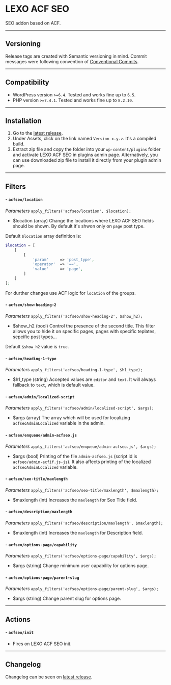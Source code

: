 # LEXO ACF SEO
SEO addon based on ACF.

---
## Versioning
Release tags are created with Semantic versioning in mind. Commit messages were following convention of [Conventional Commits](https://www.conventionalcommits.org/).

---
## Compatibility
- WordPress version `>=6.4`. Tested and works fine up to `6.5`.
- PHP version `>=7.4.1`. Tested and works fine up to `8.2.10`.

---
## Installation
1. Go to the [latest release](https://github.com/lexo-ch/acf-seo/releases/latest/).
2. Under Assets, click on the link named `Version x.y.z`. It's a compiled build.
3. Extract zip file and copy the folder into your `wp-content/plugins` folder and activate LEXO ACF SEO in plugins admin page. Alternatively, you can use downloaded zip file to install it directly from your plugin admin page.

---
## Filters
#### - `acfseo/location`
*Parameters*
`apply_filters('acfseo/location', $location);`
- $location (array) Change the locations where LEXO ACF SEO fields should be shown. By default it's shwon only on `page` post type.

Default `$location` array definition is:
```php
$location = [
    [
        [
            'param'     => 'post_type',
            'operator'  => '==',
            'value'     => 'page',
        ]
    ]
];
```
For durther changes use ACF logic for `location` of the groups.

#### - `acfseo/show-heading-2`
*Parameters*
`apply_filters('acfseo/show-heading-2', $show_h2);`
- $show_h2 (bool) Control the presence of the second title. This filter allows you to hide it on specific pages, pages with specific teplates, sepcific post types...

Default `$show_h2` value is `true`.

#### - `acfseo/heading-1-type`
*Parameters*
`apply_filters('acfseo/heading-1-type', $h1_type);`
- $h1_type (string) Accepted values are `editor` and `text`. It will always fallback to `text`, which is default value.

#### - `acfseo/admin/localized-script`
*Parameters*
`apply_filters('acfseo/admin/localized-script', $args);`
- $args (array) The array which will be used for localizing `acfseoAdminLocalized` variable in the admin.

#### - `acfseo/enqueue/admin-acfseo.js`
*Parameters*
`apply_filters('acfseo/enqueue/admin-acfseo.js', $args);`
- $args (bool) Printing of the file `admin-acfseo.js` (script id is `acfseo/admin-acfif.js-js`). It also affects printing of the localized `acfseoAdminLocalized` variable.

#### - `acfseo/seo-title/maxlength`
*Parameters*
`apply_filters('acfseo/seo-title/maxlength', $maxlength);`
- $maxlength (int) Increases the `maxlength` for Seo Title field.

#### - `acfseo/description/maxlength`
*Parameters*
`apply_filters('acfseo/description/maxlength', $maxlength);`
- $maxlength (int) Increases the `maxlength` for Description field.

#### - `acfseo/options-page/capability`
*Parameters*
`apply_filters('acfseo/options-page/capability', $args);`
- $args (string) Change minimum user capability for options page.

#### - `acfseo/options-page/parent-slug`
*Parameters*
`apply_filters('acfseo/options-page/parent-slug', $args);`
- $args (string) Change parent slug for options page.

---
## Actions
#### - `acfseo/init`
- Fires on LEXO ACF SEO init.

---
## Changelog
Changelog can be seen on [latest release](https://github.com/lexo-ch/acf-seo/releases/latest/).
